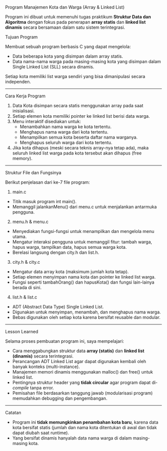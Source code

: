 Program Manajemen Kota dan Warga (Array & Linked List)

Program ini dibuat untuk memenuhi tugas praktikum **Struktur Data dan Algoritma** dengan fokus pada penerapan **array statis** dan **linked list dinamis** secara bersamaan dalam satu sistem terintegrasi.

Tujuan Program

Membuat sebuah program berbasis C yang dapat mengelola:
- Data beberapa kota yang disimpan dalam array statis.
- Data nama-nama warga pada masing-masing kota yang disimpan dalam Single Linked List (SLL) secara dinamis.

Setiap kota memiliki list warga sendiri yang bisa dimanipulasi secara independen.

---

Cara Kerja Program

1. Data Kota disimpan secara statis menggunakan array pada saat inisialisasi.
2. Setiap elemen kota memiliki pointer ke linked list berisi data warga.
3. Menu interaktif disediakan untuk:
   - Menambahkan nama warga ke kota tertentu.
   - Menghapus nama warga dari kota tertentu.
   - Menampilkan semua kota beserta daftar nama warganya.
   - Menghapus seluruh warga dari kota tertentu.
4. Jika kota dihapus (meski secara teknis array-nya tetap ada), maka seluruh linked list warga pada kota tersebut akan dihapus (free memory).

---

Struktur File dan Fungsinya

Berikut penjelasan dari ke-7 file program:

1. main.c
- Titik masuk program int main().
- Memanggil jalankanMenu() dari menu.c untuk menjalankan antarmuka pengguna.

2. menu.h & menu.c
- Menyediakan fungsi-fungsi untuk menampilkan dan mengelola menu utama.
- Mengatur interaksi pengguna untuk memanggil fitur: tambah warga, hapus warga, tampilkan data, hapus semua warga kota.
- Berelasi langsung dengan city.h dan list.h.

3. city.h & city.c
- Mengatur data array kota (maksimum jumlah kota tetap).
- Setiap elemen menyimpan nama kota dan pointer ke linked list warga.
- Fungsi seperti tambahOrang() dan hapusKota() dan fungsi lain-lainya berada di sini.

4. list.h & list.c
- ADT (Abstract Data Type) Single Linked List.
- Digunakan untuk menyimpan, menambah, dan menghapus nama warga.
- Bebas digunakan oleh setiap kota karena bersifat reusable dan modular.

---

Lesson Learned

Selama proses pembuatan program ini, saya mempelajari:

- Cara menggabungkan struktur data **array (statis)** dan **linked list (dinamis)** secara terintegrasi.
- Perancangan ADT Linked List agar dapat digunakan kembali oleh banyak konteks (multi-instance).
- Manajemen memori dinamis menggunakan malloc() dan free() untuk linked list.
- Pentingnya struktur header yang **tidak circular** agar program dapat di-*compile* tanpa error.
- Pemisahan file berdasarkan tanggung jawab (modularisasi program) memudahkan debugging dan pengembangan.

---

Catatan

- Program ini **tidak memungkinkan penambahan kota baru**, karena data kota bersifat statis (jumlah dan nama kota ditentukan di awal dan tidak dapat diubah saat runtime).
- Yang bersifat dinamis hanyalah data nama warga di dalam masing-masing kota.



